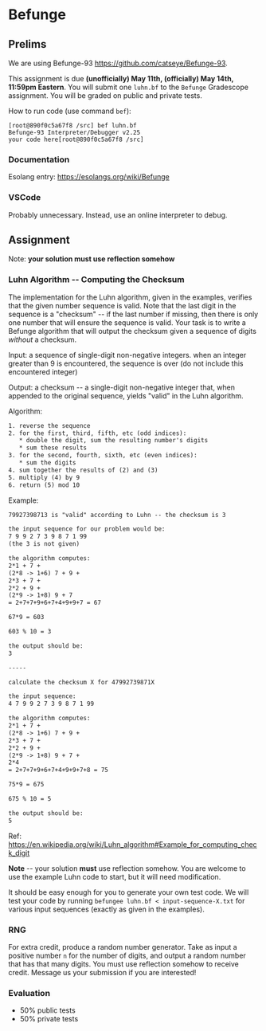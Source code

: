 # Befunge

## Prelims

We are using Befunge-93 <https://github.com/catseye/Befunge-93>.

This assignment is due **(unofficially) May 11th, (officially) May 14th, 11:59pm Eastern**.
You will submit one `luhn.bf` to the `Befunge` Gradescope assignment.
You will be graded on public and private tests.

How to run code (use command `bef`):
```
[root@890f0c5a67f8 /src] bef luhn.bf
Befunge-93 Interpreter/Debugger v2.25
your code here[root@890f0c5a67f8 /src]
```

### Documentation

Esolang entry: <https://esolangs.org/wiki/Befunge>

### VSCode

Probably unnecessary.
Instead, use an online interpreter to debug.

## Assignment

Note: **your solution must use reflection somehow**

### Luhn Algorithm -- Computing the Checksum

The implementation for the Luhn algorithm, given in the examples, verifies that the given number sequence is valid.
Note that the last digit in the sequence is a "checksum" -- if the last number if missing, then there is only one number that will ensure the sequence is valid.
Your task is to write a Befunge algorithm that will output the checksum given a sequence of digits _without_ a checksum.

Input: a sequence of single-digit non-negative integers. when an integer greater than 9 is encountered, the sequence is over (do not include this encountered integer)

Output: a checksum -- a single-digit non-negative integer that, when appended to the original sequence, yields "valid" in the Luhn algorithm.

Algorithm:
```txt
1. reverse the sequence
2. for the first, third, fifth, etc (odd indices):
   * double the digit, sum the resulting number's digits
   * sum these results
3. for the second, fourth, sixth, etc (even indices):
   * sum the digits
4. sum together the results of (2) and (3)
5. multiply (4) by 9
6. return (5) mod 10
```

Example:
```txt
79927398713 is "valid" according to Luhn -- the checksum is 3

the input sequence for our problem would be:
7 9 9 2 7 3 9 8 7 1 99
(the 3 is not given)

the algorithm computes:
2*1 + 7 +
(2*8 -> 1+6) 7 + 9 +
2*3 + 7 +
2*2 + 9 +
(2*9 -> 1+8) 9 + 7
= 2+7+7+9+6+7+4+9+9+7 = 67

67*9 = 603

603 % 10 = 3

the output should be:
3

-----

calculate the checksum X for 47992739871X

the input sequence:
4 7 9 9 2 7 3 9 8 7 1 99

the algorithm computes:
2*1 + 7 +
(2*8 -> 1+6) 7 + 9 +
2*3 + 7 +
2*2 + 9 +
(2*9 -> 1+8) 9 + 7 +
2*4
= 2+7+7+9+6+7+4+9+9+7+8 = 75

75*9 = 675

675 % 10 = 5

the output should be:
5
```

Ref: <https://en.wikipedia.org/wiki/Luhn_algorithm#Example_for_computing_check_digit>

**Note** -- your solution **must** use reflection somehow.
You are welcome to use the example Luhn code to start, but it will need modification.

It should be easy enough for you to generate your own test code.
We will test your code by running `befungee luhn.bf < input-sequence-X.txt` for various input sequences (exactly as given in the examples).

### RNG

For extra credit, produce a random number generator.
Take as input a positive number `n` for the number of digits, and output a random number that has that many digits.
You must use reflection somehow to receive credit.
Message us your submission if you are interested!

### Evaluation

* 50% public tests
* 50% private tests
